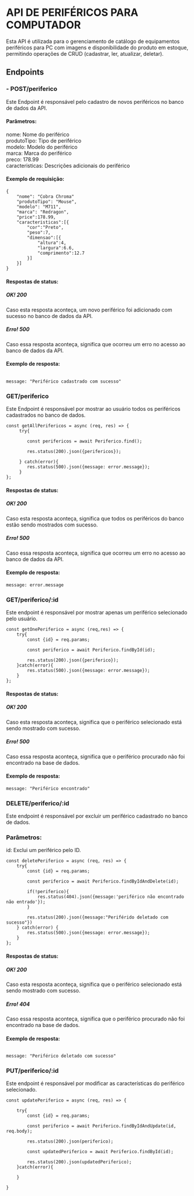 # API DE PERIFÉRICOS PARA COMPUTADOR
Esta API é utilizada para o gerenciamento de catálogo de equipamentos periféricos para PC com imagens e disponibilidade do produto em estoque, permitindo operações de CRUD (cadastrar, ler, atualizar, deletar).

## Endpoints
### - POST/periferico
Este Endpoint é responsável pelo cadastro de novos periféricos no banco de dados da API.
#### Parâmetros:

nome: Nome do periférico <br>
produtoTipo: Tipo de periférico <br>
modelo: Modelo do periférico<br>
marca:   Marca do periférico <br>
preco: 178.99 <br>
caracteristicas: Descrições adicionais do periférico <br>	

#### Exemplo de requisição:
```
{
	"nome": "Cobra Chroma"
	"produtoTipo": "Mouse",
	"modelo": "M711",
	"marca": "Redragon",
	"price":178.99,
	"caracteristicas":[{
		"cor":"Preto",
		"peso":7,
		"dimensao":[{
			"altura":4,
			"largura":6.6,
			"comprimento":12.7
		}]
	}]
}

````
#### Respostas de status:
##### OK! 200
Caso esta resposta aconteça, um novo periférico foi adicionado com sucesso no banco de dados da API.

##### Erro! 500
Caso essa resposta aconteça, significa que ocorreu um erro no acesso ao banco de dados da API.

#### Exemplo de resposta:

````

message: "Periférico cadastrado com sucesso"

````

### GET/periferico
Este Endpoint é responsável por mostrar ao usuário todos os periféricos cadastrados no banco de dados.
````
const getAllPerifericos = async (req, res) => {
     try{

        const perifericos = await Periferico.find();

        res.status(200).json({perifericos});

     } catch(error){
        res.status(500).json({message: error.message});
     }
};

````

#### Respostas de status:
##### OK! 200
Caso esta resposta aconteça, significa que todos os periféricos do banco estão sendo mostrados com sucesso.

##### Erro! 500
Caso essa resposta aconteça, significa que ocorreu um erro no acesso ao banco de dados da API.

#### Exemplo de resposta:

````
message: error.message

````


### GET/periferico/:id
Este endpoint é responsável por mostrar apenas um periférico selecionado pelo usuário.

````
const getOnePeriferico = async (req,res) => {
    try{
        const {id} = req.params;

        const periferico = await Periferico.findById(id);

        res.status(200).json({periferico});
    }catch(error){
        res.status(500).json({message: error.message});
    }
};

````

#### Respostas de status:
##### OK! 200
Caso esta resposta aconteça, significa que o periférico selecionado está sendo mostrado com sucesso.

##### Erro! 500
Caso essa resposta aconteça, significa que o periférico procurado não foi encontrado na base de dados.

#### Exemplo de resposta:

````
message: "Periférico encontrado"

````


### DELETE/periferico/:id
Este endpoint é responsável por excluir um periférico cadastrado no banco de dados.

### Parâmetros:
id: Exclui um periférico pelo ID.

````
const deletePeriferico = async (req, res) => {
    try{
        const {id} = req.params;

        const periferico = await Periferico.findByIdAndDelete(id);

        if(!periferico){
            res.status(404).json({message:'periférico não encontrado não entrado'});
        }

        res.status(200).json({message:"Periférido deletado com sucesso"})
    } catch(error) {
        res.status(500).json({message: error.message});
    }
};

````

#### Respostas de status:
##### OK! 200
Caso esta resposta aconteça, significa que o periférico selecionado está sendo mostrado com sucesso.

##### Erro! 404
Caso essa resposta aconteça, significa que o periférico procurado não foi encontrado na base de dados.

#### Exemplo de resposta:

````

message: "Periférico deletado com sucesso" 

````

### PUT/periferico/:id
Este endpoint é responsável por modificar as características do periférico selecionado.


````
const updatePeriferico = async (req, res) => {

    try{
        const {id} = req.params;

        const periferico = await Periferico.findByIdAndUpdate(id, req.body);
    
        res.status(200).json(periferico);
    
        const updatedPeriferico = await Periferico.findById(id);
    
        res.status(200).json(updatedPeriferico);
    }catch(error){

    }
   
}
````












